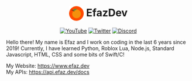 <h1 align="center"><img align="center" src="https://github.com/EfazDev/efazdev-cdn/blob/main/cdn/png/logo.png?raw=true" width="40" height="40"> EfazDev</h1>
<p align="center">   
    <a href="https://youtube.efaz.dev"><img src="https://img.shields.io/youtube/channel/subscribers/UCO3EkTD0HhCVd07Su2pkMng?style=social&labelColor=ff0000&color=ff0000" alt="YouTube"></a>
    <a href="https://twitter.efaz.dev"><img src="https://img.shields.io/twitter/follow/EfazDev?style=social&labelColor=00ffff&color=00ffff" alt="Twitter"></a>
    <a href="https://discord.efaz.dev"><img src="https://img.shields.io/discord/1099350065560166543?logo=discord&logoColor=white&label=discord&color=4d3dff" alt="Discord"></a>    
</p>

Hello there! My name is Efaz and I work on coding in the last 6 years since 2019! Currently, I have learned Python, Roblox Lua, Node.js, Standard Javascript, HTML, CSS and some bits of Swift/C!

My Website: https://www.efaz.dev<br>
My APIs: https://api.efaz.dev/docs<br>
